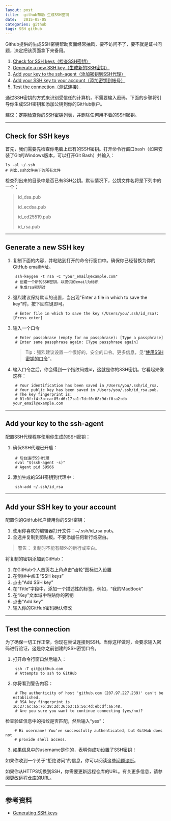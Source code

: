 ```yaml
---
layout: post
title:  github帮助-生成SSH密钥
date:   2015-05-05
categories: github
tags: SSH github
---
```

Github提供的生成SSH密钥帮助页面经常抽风，要不访问不了，要不就是证书问题，决定把该页面拿下来备用。

1. [Check for SSH keys（检查SSH密钥）](#check-for-ssh-keys)
2. [Generate a new SSH key（生成新的SSH密钥）](#generate-a-new-ssh-key)
3. [Add your key to the ssh-agent（添加密钥到SSH代理）](#add-your-key-to-the-ssh-agent)
4. [Add your SSH key to your account（添加密钥到帐号）](#add-your-ssh-key-to-your-account)
5. [Test the connection（测试连接）](#test-the-connection)

通过SSH密钥的方式来识别受信任的计算机，不需要输入密码。下面的步骤将引导你生成SSH密钥和添加公钥到你的GitHub帐户。

建议：[定期检查你的SSH密钥列表](https://help.github.com/articles/keeping-your-ssh-keys-and-application-access-tokens-safe/)，并删除任何用不着的SSH密钥。

---

## Check for SSH keys

首先，我们需要先检查你电脑上已有的SSH密钥。打开命令行窗口bash（如果安装了Git的Windows版本，可以打开Git Bash）并输入：

    ls -al ~/.ssh
    # 列出.ssh文件夹下的所有文件

检查列出来的目录中是否已有SSH公钥。默认情况下，公钥文件名将是下列中的一个：

> id_dsa.pub
> 
> id_ecdsa.pub
> 
> id_ed25519.pub
> 
> id_rsa.pub

---

## Generate a new SSH key

1. 复制下面的内容，并粘贴到打开的命令行窗口中。确保你已经替换为你的GitHub email地址。

        ssh-keygen -t rsa -C "your_email@example.com"
        # 创建一个新的SSH密钥，以提供的email为标识
        # 生成rsa密钥对

2. 强烈建议保持默认的设置，当出现"Enter a file in which to save the key"时，按下回车键即可。

        # Enter file in which to save the key (/Users/you/.ssh/id_rsa): [Press enter]

3. 输入一个口令

        # Enter passphrase (empty for no passphrase): [Type a passphrase]
        # Enter same passphrase again: [Type passphrase again]

    > Tip：强烈建议设置一个很好的，安全的口令。更多信息，见“[使用SSH密钥的口令](https://help.github.com/articles/working-with-ssh-key-passphrases/)”。

4. 输入口令之后，你会得到一个指纹码或id，这就是你的SSH密钥。它看起来像这样：

        # Your identification has been saved in /Users/you/.ssh/id_rsa.
        # Your public key has been saved in /Users/you/.ssh/id_rsa.pub.
        # The key fingerprint is:
        # 01:0f:f4:3b:ca:85:d6:17:a1:7d:f0:68:9d:f0:a2:db your_email@example.com

---

## Add your key to the ssh-agent

配置SSH代理程序使用你生成的SSH密钥：

1. 确保SSH代理已开启：

        # 后台运行SSH代理
        eval "$(ssh-agent -s)"
        # Agent pid 59566

2. 添加生成的SSH密钥到代理中：

        ssh-add ~/.ssh/id_rsa

---

## Add your SSH key to your account

配置你的GitHub帐户使用你的SSH密钥：

1. 使用你喜欢的编辑器打开文件：~/.ssh/id_rsa.pub。
2. 全选并复制到剪贴板。不要添加任何新行或空白。

> 警告： 复制时不能有额外的新行或空白。

将复制的密钥添加到GitHub：

1. 在GitHub个人首页右上角点击“齿轮”图标进入设置
2. 在侧栏中点击“SSH keys”
3. 点击“Add SSH key”
4. 在“Title”字段中，添加一个描述性的标签。例如，“我的MacBook”
5. 在“Key”文本域中粘贴你的密钥
6. 点击“Add key”
7. 输入你的GitHub密码确认修改

---

## Test the connection

为了确保一切工作正常，你现在尝试连接到SSH。当你这样做时，会要求输入密码进行验证，这是你之前创建的SSH密钥口令。

1. 打开命令行窗口然后输入：

        ssh -T git@github.com
        # Attempts to ssh to GitHub

2. 你将看到警告内容：

        # The authenticity of host 'github.com (207.97.227.239)' can't be established.
        # RSA key fingerprint is 16:27:ac:a5:76:28:2d:36:63:1b:56:4d:eb:df:a6:48.
        # Are you sure you want to continue connecting (yes/no)?

检查验证信息中的指纹是否匹配，然后输入“yes”：

        # Hi username! You've successfully authenticated, but GitHub does not
        # provide shell access.

3. 如果信息中的username是你的，表明你成功设置了SSH密钥！

如果你收到一个关于“拒绝访问”的信息，你可以阅读这些[问题诊断](https://help.github.com/articles/error-permission-denied-publickey/)。

如果你从HTTPS切换到SSH，你需要更新远程仓库的URL。有关更多信息，请参阅[更改远程仓库的URL](https://help.github.com/articles/changing-a-remote-s-url/)。

---

## 参考资料
* [Generating SSH keys][generating-ssh-keys]

[generating-ssh-keys]: https://help.github.com/articles/generating-ssh-keys/
